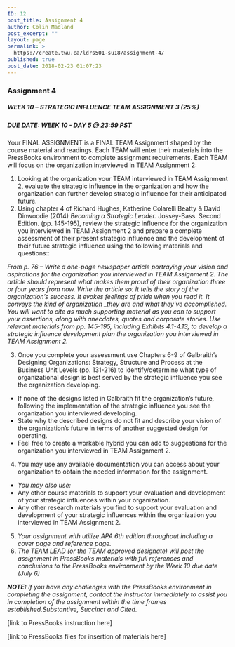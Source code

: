 ```yaml
---
ID: 12
post_title: Assignment 4
author: Colin Madland
post_excerpt: ""
layout: page
permalink: >
  https://create.twu.ca/ldrs501-su18/assignment-4/
published: true
post_date: 2018-02-23 01:07:23
---
```

### Assignment 4

##### **WEEK 10 – STRATEGIC INFLUENCE TEAM ASSIGNMENT 3 (25%)**

##### **DUE DATE: WEEK 10 - DAY 5 @ 23:59 PST**

Your FINAL ASSIGNMENT is a FINAL TEAM Assignment shaped by the course material and readings. Each TEAM will enter their materials into the PressBooks environment to complete assignment requirements. Each TEAM will focus on the organization interviewed in TEAM Assignment 2:

1. Looking at the organization your TEAM interviewed in TEAM Assignment 2, evaluate the strategic influence in the organization and how the organization can further develop strategic influence for their anticipated future.
2. Using chapter 4 of Richard Hughes, Katherine Colarelli Beatty &amp; David Dinwoodie (2014) _Becoming a Strategic Leader._ Jossey-Bass. Second Edition. (pp. 145-195), review the strategic influence for the organization you interviewed in TEAM Assignment 2 and prepare a complete assessment of their present strategic influence and the development of their future strategic influence using the following materials and questions::

*From p. 76 – Write a one-page newspaper article portraying your vision and aspirations for the organization you interviewed in TEAM Assignment 2.
The article should represent what makes them proud of their organization three or four years from now.
_Write the article so:_
It tells the story of the organization’s success.
It evokes feelings of pride when you read it.
It conveys the kind of organization _they are and what they've accomplished.
You will want to cite as much supporting material as you can to support your assertions, along with anecdotes, quotes and corporate stories.
Use relevant materials from pp. 145-195, including Exhibits 4.1-4.13, to develop a strategic influence development plan the organization you interviewed in TEAM Assignment 2.*

3. Once you complete your assessment use Chapters 6-9 of Galbraith’s Designing Organizations: Strategy, Structure and Process
at the Business Unit Levels (pp. 131-216) to identify/determine what type of organizational design is best served by the
strategic influence you see the organization developing.
* If none of the designs listed in Galbraith fit the organization’s future, following the implementation of
the strategic influence you see the organization you interviewed developing.
* State why the described designs do not fit and describe your vision of the organization’s future in
terms of another suggested design for operating.
* Feel free to create a workable hybrid you can add to suggestions for the organization you interviewed in TEAM Assignment 2.
4. You may use any available documentation you can access about your organization to obtain the needed information for the assignment.
* _You may also use:_
* Any other course materials to support your evaluation and development of your strategic influences within your organization.
* Any other research materials you find to support your evaluation and development of your strategic influences within the organization you interviewed in TEAM Assignment 2.
5. _Your assignment with utilize APA 6th edition throughout including a cover page and reference page._
6. _The TEAM LEAD (or the TEAM approved designate) will post the assignment in PressBooks materials with full references and conclusions to the PressBooks environment by the Week 10 due date (July 6)_

_**NOTE:** If you have any challenges with the PressBooks environment in completing the assignment, contact the instructor immediately to assist you in completion of the assignment within the time frames established.Substantive, Succinct and Cited._

[link to PressBooks instruction here]

[link to PressBooks files for insertion of materials here]
